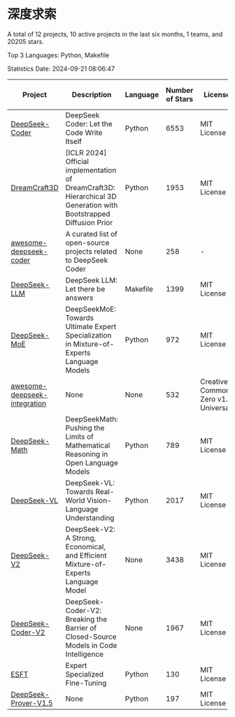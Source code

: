 # 深度求索

A total of 12 projects, 10 active projects in the last six months, 1 teams, and 20205 stars.

Top 3 Languages: Python, Makefile

Statistics Date: 2024-09-21 08:06:47

| Project | Description | Language | Number of Stars | License | Creation Date | Last Updated Date | Last Pushed Date |
| --- | --- | --- | --- | --- | --- | --- | --- |
| [DeepSeek-Coder](https://github.com/deepseek-ai/DeepSeek-Coder) | DeepSeek Coder: Let the Code Write Itself | Python | 6553 | MIT License | 2023-10-20 | 2024-09-20 | 2024-05-21 |
| [DreamCraft3D](https://github.com/deepseek-ai/DreamCraft3D) | [ICLR 2024] Official implementation of DreamCraft3D: Hierarchical 3D Generation with Bootstrapped Diffusion Prior | Python | 1953 | MIT License | 2023-10-23 | 2024-09-21 | 2024-08-21 |
| [awesome-deepseek-coder](https://github.com/deepseek-ai/awesome-deepseek-coder) | A curated list of open-source projects related to DeepSeek Coder | None | 258 | - | 2023-11-06 | 2024-09-16 | 2024-04-03 |
| [DeepSeek-LLM](https://github.com/deepseek-ai/DeepSeek-LLM) | DeepSeek LLM: Let there be answers | Makefile | 1399 | MIT License | 2023-11-29 | 2024-09-20 | 2024-02-04 |
| [DeepSeek-MoE](https://github.com/deepseek-ai/DeepSeek-MoE) | DeepSeekMoE: Towards Ultimate Expert Specialization in Mixture-of-Experts Language Models | Python | 972 | MIT License | 2024-01-02 | 2024-09-19 | 2024-01-16 |
| [awesome-deepseek-integration](https://github.com/deepseek-ai/awesome-deepseek-integration) | None | None | 532 | Creative Commons Zero v1.0 Universal | 2024-01-11 | 2024-09-21 | 2024-09-21 |
| [DeepSeek-Math](https://github.com/deepseek-ai/DeepSeek-Math) | DeepSeekMath: Pushing the Limits of Mathematical Reasoning in Open Language Models | Python | 789 | MIT License | 2024-02-05 | 2024-09-21 | 2024-04-15 |
| [DeepSeek-VL](https://github.com/deepseek-ai/DeepSeek-VL) | DeepSeek-VL: Towards Real-World Vision-Language Understanding | Python | 2017 | MIT License | 2024-03-07 | 2024-09-20 | 2024-04-24 |
| [DeepSeek-V2](https://github.com/deepseek-ai/DeepSeek-V2) | DeepSeek-V2: A Strong, Economical, and Efficient Mixture-of-Experts Language Model | None | 3438 | MIT License | 2024-04-22 | 2024-09-21 | 2024-08-10 |
| [DeepSeek-Coder-V2](https://github.com/deepseek-ai/DeepSeek-Coder-V2) | DeepSeek-Coder-V2: Breaking the Barrier of Closed-Source Models in Code Intelligence | None | 1967 | MIT License | 2024-06-14 | 2024-09-20 | 2024-07-03 |
| [ESFT](https://github.com/deepseek-ai/ESFT) | Expert Specialized Fine-Tuning | Python | 130 | MIT License | 2024-07-04 | 2024-09-20 | 2024-08-12 |
| [DeepSeek-Prover-V1.5](https://github.com/deepseek-ai/DeepSeek-Prover-V1.5) | None | Python | 197 | MIT License | 2024-08-15 | 2024-09-21 | 2024-08-16 |
